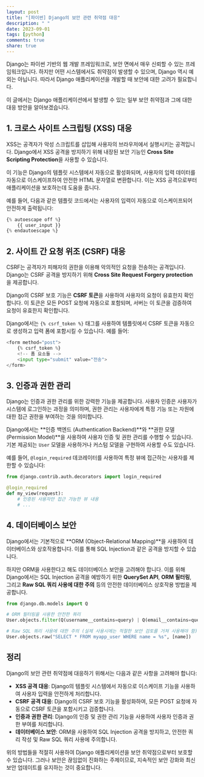 ```yaml
---
layout: post
title: "[파이썬] Django의 보안 관련 취약점 대응"
description: " "
date: 2023-09-01
tags: [python]
comments: true
share: true
---
```


Django는 파이썬 기반의 웹 개발 프레임워크로, 보안 면에서 매우 신뢰할 수 있는 프레임워크입니다. 하지만 어떤 시스템에서도 취약점이 발생할 수 있으며, Django 역시 예외는 아닙니다. 따라서 Django 애플리케이션을 개발할 때 보안에 대한 고려가 필요합니다. 

이 글에서는 Django 애플리케이션에서 발생할 수 있는 일부 보안 취약점과 그에 대한 대응 방안을 알아보겠습니다.

## 1. 크로스 사이트 스크립팅 (XSS) 대응

XSS는 공격자가 악성 스크립트를 삽입해 사용자의 브라우저에서 실행시키는 공격입니다. Django에서 XSS 공격을 방지하기 위해 내장된 보안 기능인 **Cross Site Scripting Protection**을 사용할 수 있습니다.

이 기능은 Django의 템플릿 시스템에서 자동으로 활성화되며, 사용자의 입력 데이터를 자동으로 이스케이프하여 안전한 HTML 문자열로 변환합니다. 이는 XSS 공격으로부터 애플리케이션을 보호하는데 도움을 줍니다.

예를 들어, 다음과 같은 템플릿 코드에서는 사용자의 입력이 자동으로 이스케이프되어 안전하게 출력됩니다:

```python
{% autoescape off %}
    {{ user_input }}
{% endautoescape %}
```

## 2. 사이트 간 요청 위조 (CSRF) 대응

CSRF는 공격자가 피해자의 권한을 이용해 악의적인 요청을 전송하는 공격입니다. Django는 CSRF 공격을 방지하기 위해 **Cross Site Request Forgery protection**을 제공합니다.

Django의 CSRF 보호 기능은 **CSRF 토큰**을 사용하여 사용자의 요청이 유효한지 확인합니다. 이 토큰은 모든 POST 요청에 자동으로 포함되며, 서버는 이 토큰을 검증하여 요청이 유효한지 확인합니다.

Django에서는 `{% csrf_token %}` 태그를 사용하여 템플릿에서 CSRF 토큰을 자동으로 생성하고 입력 폼에 포함시킬 수 있습니다. 예를 들어:

```python
<form method="post">
    {% csrf_token %}
    <!-- 폼 요소들 -->
    <input type="submit" value="전송">
</form>
```

## 3. 인증과 권한 관리

Django는 인증과 권한 관리를 위한 강력한 기능을 제공합니다. 사용자 인증은 사용자가 시스템에 로그인하는 과정을 의미하며, 권한 관리는 사용자에게 특정 기능 또는 자원에 대한 접근 권한을 부여하는 것을 의미합니다.

Django에서는 **인증 백엔드 (Authentication Backend)**와 **권한 모델 (Permission Model)**을 사용하여 사용자 인증 및 권한 관리를 수행할 수 있습니다. 기본 제공되는 `User` 모델을 사용하거나 커스텀 모델을 구현하여 사용할 수도 있습니다.

예를 들어, `@login_required` 데코레이터를 사용하여 특정 뷰에 접근하는 사용자를 제한할 수 있습니다:

```python
from django.contrib.auth.decorators import login_required

@login_required
def my_view(request):
    # 인증된 사용자만 접근 가능한 뷰 내용
    # ...
```

## 4. 데이터베이스 보안

Django에서는 기본적으로 **ORM (Object-Relational Mapping)**을 사용하여 데이터베이스와 상호작용합니다. 이를 통해 SQL Injection과 같은 공격을 방지할 수 있습니다.

하지만 ORM을 사용한다고 해도 데이터베이스 보안을 고려해야 합니다. 이를 위해 Django에서는 SQL Injection 공격을 예방하기 위한 **QuerySet API**, **ORM 필터링**, 그리고 **Raw SQL 쿼리 사용에 대한 주의** 등의 안전한 데이터베이스 상호작용 방법을 제공합니다.

```python
from django.db.models import Q

# ORM 필터링을 사용한 안전한 쿼리
User.objects.filter(Q(username__contains=query) | Q(email__contains=query))

# Raw SQL 쿼리 사용에 대한 주의 (실제 사용시에는 적절한 보안 검토를 거쳐 사용해야 함)
User.objects.raw("SELECT * FROM myapp_user WHERE name = %s", [name])
```

## 정리

Django의 보안 관련 취약점에 대응하기 위해서는 다음과 같은 사항을 고려해야 합니다:

- **XSS 공격 대응**: Django의 템플릿 시스템에서 자동으로 이스케이프 기능을 사용하여 사용자 입력을 안전하게 처리합니다.
- **CSRF 공격 대응**: Django의 CSRF 보호 기능을 활성화하여, 모든 POST 요청에 자동으로 CSRF 토큰을 포함시키고 검증합니다.
- **인증과 권한 관리**: Django의 인증 및 권한 관리 기능을 사용하여 사용자 인증과 권한 부여를 처리합니다.
- **데이터베이스 보안**: ORM을 사용하여 SQL Injection 공격을 방지하고, 안전한 쿼리 작성 및 Raw SQL 쿼리 사용에 주의합니다.

위의 방법들을 적절히 사용하여 Django 애플리케이션을 보안 취약점으로부터 보호할 수 있습니다. 그러나 보안은 끊임없이 진화하는 주제이므로, 지속적인 보안 강화와 최신 보안 업데이트를 유지하는 것이 중요합니다.